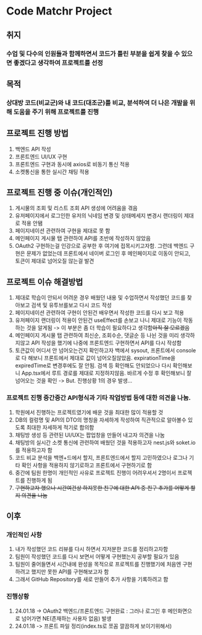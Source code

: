 # Code Matchr Project

## 취지
### 수업 및 다수의 인원들과 함께하면서 코드가 틀린 부분을 쉽게 찾을 수 있으면 좋겠다고 생각하여 프로젝트를 선정

## 목적
### 상대방 코드(비교군)와 내 코드(대조군)를 비교, 분석하여 더 나은 개발을 위해 도움을 주기 위해 프로젝트를 진행

## 프로젝트 진행 방법
1. 백엔드 API 작성 
2. 프론트엔드 UI/UX 구현
3. 프론트엔드 구현과 동시에 axios로 비동기 통신 적용
4. 소켓통신을 통한 실시간 채팅 적용

## 프로젝트 진행 중 이슈(개인적인)
1. 게시물의 조회 및 리스트 조회 API 생성에 어려움을 겪음 
2. 유저페이지에서 로그인한 유저의 닉네임 변경 및 상태메세지 변경시 랜더링이 제대로 적용 안됌
3. 페이지네이션 관련하여 구현을 제대로 못 함
4. 메인페이지 게시물 탭 관련하여 API를 초반에 작성하지 않았음
5. OAuth2 구현하는걸 인강으로 공부한 후 여기에 접목시키고자함. 그런데 백엔드 구현은 문제가 없었는데 프론트에서 네이버 로그인 후 메인페이지로 이동이 안되고, 토큰이 제대로 넘어오질 않는걸 발견

## 프로젝트 이슈 해결방법
1. 제대로 학습이 안되서 어려운 경우 배웠던 내용 및 수업하면서 작성했던 코드를 찾아보고 검색 및 유투브를보고 다시 코드 작성
2. 페이지네이션 관련하여 구현이 안된건 배우면서 작성한 코드를 다시 보고 적용
3. 유저페이지 랜더링이 적용이 안된건 useEffect를 손보고 나니 제대로 기능이 작동하는 것을 알게됨 -> 이 부분은 좀 더 학습이 필요하다고 생각함~~아직 잘 모르겠음~~
4. 메인페이지 게시물 탭 관련하여 최신순, 조회수순, 댓글순 등 나뉜 것을 미리 생각하지않고 API 작성을 했기에 나중에 프론트엔드 구현하면서 API를 다시 작성함
5. 토큰값이 어디서 안 넘어오는건지 확인하고자 백에서 sysout, 프론트에서 console로 다 해보니 프론트에서 제대로 값이 넘어오질않았음. expirationTime을 expiredTime로 변경후에도 잘 안됨. 검색 등 확인해도 안되었으나 다시 확인해보니 App.tsx에서 루트 경로를 제대로 지정하지않음. 바르게 수정 후 확인해보니 잘 넘어오는 것을 확인 -> But. 진행상황 1의 경우 발생...

### 프로젝트 진행 중간중간 API형식과 기타 작업방법 등에 대한 의견을 나눔.
1. 학원에서 진행하는 프로젝트였기에 배운 것을 최대한 많이 적용할 것
2. DB의 컬렁명 및 API의 DTO의 명칭을 자세하게 작성하여 직관적으로 알아볼수 있도록 최대한 자세하게 적기로 합의함
3. 채팅방 생성 등 관련된 UI/UX는 팝업창을 만들어 내고자 의견을 나눔
4. 채팅방의 실시간 소켓 통신에 관련하여 배웠던 것을 적용하고자 nest.js와 soket.io를 적용하고자 함
5. 코드 비교 분석을 백엔+드에서 할지, 프론트엔드에서 할지 고민하였으나 로그나 기타 확인 사항을 적용하지 않기로하고 프론트에서 구현하기로 함
6. 중간에 팀원 한명이 개인적인 사유로 프로젝트 진행이 어려우셔서 2명이서 프로젝트를 진행하게 됨 
7. ~~구현하고자 했으나 시간여건상 하지못한 친구에 대한 API 중 친구 추가를 어떻게 할지 의견을 나눔~~

## 이후
### 개인적인 사항
1. 내가 작성했던 코드 리뷰를 다시 하면서 지저분한 코드를 정리하고자함
2. 팀원이 작성했던 코드를 다시 보면서 어떻게 구현했는지 공부할 필요가 있음
3. 팀원이 줄어들면서 시간내에 완성을 목적으로 프로젝트를 진행했기에 처음엔 구현하려고 했지만 못한 API를 구현해보고자 함
4. 그래서 GitHub Repository를 새로 만들어 추가 사항을 기록하려고 함

### 진행상황
1. 24.01.18 -> OAuth2 백엔드/프론트엔드 구현완료 : 그러나 로그인 후 메인화면으로 넘어가면 NE(존재하는 사용자 없음) 발생
2. 24.01.18 -> 프론트 파일 정리(index.ts로 쪼꼼 깔끔하게 보이기위해서)